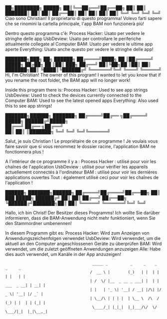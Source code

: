 ██╗████████╗ █████╗ 
██║╚══██╔══╝██╔══██╗
██║    ██║    ███████║
██║    ██║    ██╔══██║
██║    ██║    ██║  ██║
╚═╝    ╚═╝    ╚═╝  ╚═╝
Ciao sono Christian! Il proprietario di questo programma! Volevo farti sapere che se rinomini la cartella principale, l'app BAM non funzionerà più!

Dentro questo programma c'è:
Process Hacker: Usato per vedere le stringhe delle app
UsbDeview: Usato per controllare le periferiche attualmente collegate al Computer
BAM: Usato per vedere le ultime app aperte
Everything: Usato anche questo per vedere le stringhe delle app!

███████╗███╗   ██╗  ██████╗ 
██╔════╝████╗  ██ ║██╔════╝ 
█████╗   ██╔██╗ ██ ║██║  ███╗
██╔══╝   ██║╚██╗██ ║██║   ██║
███████╗██║ ╚████║╚██████╔╝
╚══════╝╚═╝  ╚═══╝ ╚═════╝
Hi, I'm Christian! The owner of this program! I wanted to let you know that if you rename the root folder, the BAM app will no longer work!

Inside this program there is:
Process Hacker: Used to see app strings
UsbDeview: Used to check the devices currently connected to the Computer
BAM: Used to see the latest opened apps
Everything: Also used this to see app strings!

███████╗██████╗ ███████╗
██╔════╝██╔══   ╗██╔════╝
█████╗   ██████╔╝█████╗  
██╔══╝   ██╔══   ╗██╔══╝  
██║       ██║      ║███████╗
╚═╝       ╚═╝   ╚═╝╚══════╝

Salut, je suis Christian ! Le propriétaire de ce programme ! Je voulais vous faire savoir que si vous renommez le dossier racine, l'application BAM ne fonctionnera plus !

A l'intérieur de ce programme il y a :
Process Hacker : utilisé pour voir les chaînes de l'application
UsbDeview : utilisé pour vérifier les appareils actuellement connectés à l'ordinateur
BAM : utilisé pour voir les dernières applications ouvertes
Tout : également utilisé ceci pour voir les chaînes de l'application !

 ██████╗ ███████╗██████╗ 
██╔════╝██╔════╝██╔══██╗
██║  ███ █████╗  ██████╔╝
██║   ██║ ██╔══╝  ██╔══██╗
╚██████╔╝███████╗██║  ██║
 ╚═════╝ ╚══════╝╚═╝  ╚═╝

Hallo, ich bin Christ! Der Besitzer dieses Programms! Ich wollte Sie darüber informieren, dass die BAM-Anwendung nicht mehr funktioniert, wenn Sie den Stammordner umbenennen!

In diesem Programm gibt es:
Process Hacker: Wird zum Anzeigen von Anwendungszeichenfolgen verwendet
UsbDeview: Wird verwendet, um die aktuell an den Computer angeschlossenen Geräte zu überprüfen
BAM: Wird verwendet, um die zuletzt geöffneten Anwendungen anzuzeigen
Alle: Habe dies auch verwendet, um Kanäle in der App anzuzeigen!


                                           _____ _          _     _    _            _     _ 
                                          /  __ \ |        (_)   | |  | |          | |   | |
                                          | /  \/ |__  _ __ _ ___| |  | | ___  _ __| | __| |
                                          | |   | '_ \| '__| / __| |/\| |/ _ \| '__| |/ _` |
                                          | \__/\ | | | |  | \__ \  /\  / (_) | |  | | (_| |
                                           \____/_| |_|_|  |_|___/\/  \/ \___/|_|  |_|\__,_|
